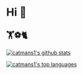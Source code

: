 # Hi 👋

## 🏋️‍⚽️🐈

<p><a href="https://github.com/anuraghazra/github-readme-stats"><img src="https://github-readme-stats.vercel.app/api?username=catmans1&show_icons=true&theme=cobalt&include_all_commits=true" alt="catmans1's github stats"/></a></p>
<p>
<a href="https://github.com/anuraghazra/convoychat"><img src="https://github-readme-stats.vercel.app/api/top-langs/?username=catmans1&layout=compact&theme=buefy" alt="catmans1's top languages"/></a><br><br /></p>


